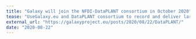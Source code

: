 ```yaml
---
title: "Galaxy will join the NFDI-DataPLANT consortium in October 2020"
tease: "UseGalaxy.eu and DataPLANT consortium to record and deliver large data volumes for modern crop research"
external_url: "https://galaxyproject.eu/posts/2020/08/22/DataPLANT/"
date: "2020-08-22"
---
```

